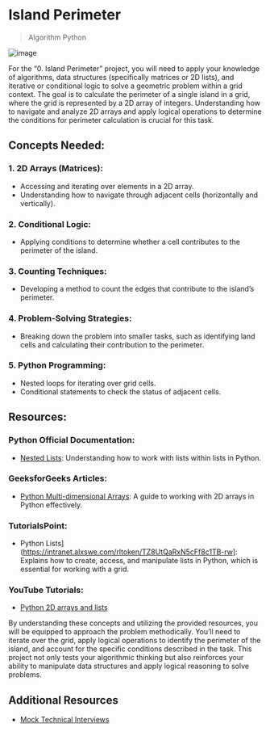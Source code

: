 # Island Perimeter

> Algorithm
> Python

![image](https://github.com/RichardMiruka/alx-interview/assets/105627752/2d613371-1e35-47f7-890c-ba4f7b5f9421)

For the “0. Island Perimeter” project, you will need to apply your knowledge of algorithms, data structures (specifically matrices or 2D lists), and iterative or conditional logic to solve a geometric problem within a grid context. The goal is to calculate the perimeter of a single island in a grid, where the grid is represented by a 2D array of integers. Understanding how to navigate and analyze 2D arrays and apply logical operations to determine the conditions for perimeter calculation is crucial for this task.

## Concepts Needed:

### 1. 2D Arrays (Matrices):

* Accessing and iterating over elements in a 2D array.
* Understanding how to navigate through adjacent cells (horizontally and vertically).

### 2. Conditional Logic:

* Applying conditions to determine whether a cell contributes to the perimeter of the island.

### 3. Counting Techniques:

* Developing a method to count the edges that contribute to the island’s perimeter.

### 4. Problem-Solving Strategies:

* Breaking down the problem into smaller tasks, such as identifying land cells and calculating their contribution to the perimeter.

### 5. Python Programming:

* Nested loops for iterating over grid cells.
* Conditional statements to check the status of adjacent cells.

## Resources:

### Python Official Documentation:

* [Nested Lists](https://intranet.alxswe.com/rltoken/8SPalOgoGDWQChVbct0p1g): Understanding how to work with lists within lists in Python.

### GeeksforGeeks Articles:

* [Python Multi-dimensional Arrays](https://intranet.alxswe.com/rltoken/IYcYmeVlCfF-F7Szn1fzfQ): A guide to working with 2D arrays in Python effectively.

### TutorialsPoint:

* Python Lists](https://intranet.alxswe.com/rltoken/TZ8UtQaRxN5cFf8c1TB-rw]: Explains how to create, access, and manipulate lists in Python, which is essential for working with a grid.

### YouTube Tutorials:

* [Python 2D arrays and lists](https://intranet.alxswe.com/rltoken/H7SwlI_XYDpwYonNYKXQfg)

By understanding these concepts and utilizing the provided resources, you will be equipped to approach the problem methodically. You’ll need to iterate over the grid, apply logical operations to identify the perimeter of the island, and account for the specific conditions described in the task. This project not only tests your algorithmic thinking but also reinforces your ability to manipulate data structures and apply logical reasoning to solve problems.

## Additional Resources
* [Mock Technical Interviews](https://intranet.alxswe.com/rltoken/9ZYjQgC9HvOLZiHxmgd89Q)
